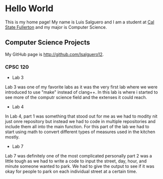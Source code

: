 # Hello World

This is my home page! My name is Luis Salguero and I am a student at [Cal State Fullerton](http://www.fullerton.edu/) and my major is Computer Science.

## Computer Science Projects

My GitHub page is http://github.com/lsalguero12.

### CPSC 120

* Lab 3

Lab 3 was one of my favorite labs as it was the very first lab where we were introduced to use "make" instead of clang++. In this lab is where i started to see more of the computr science field and the extenses it could reach.

* Lab 4

In Lab 4, part 1 was something that stood out for me as we had to modity nit just onre repository but instead we had to code in multiple repositories and include them all into the main function. For this part of the lab we had to start using math to convert different types of measures used in the kitchen mostly.

* Lab 7

Lab 7 was definitely one of the most complicated personally part 2 was a little tough as we had to write a code to input the street, day, hour, and minute someone wanted to park. We had to give the output to see if it was okay for people to park on each individual street at a certain time.